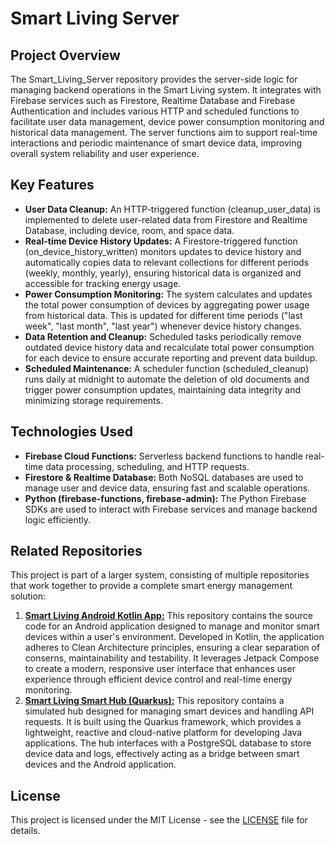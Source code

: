 # Smart Living Server

## Project Overview

The Smart_Living_Server repository provides the server-side logic for managing backend operations in the Smart Living system. It integrates with Firebase services such as Firestore, Realtime Database and Firebase Authentication and includes various HTTP and scheduled functions to facilitate user data management, device power consumption monitoring and historical data management. The server functions aim to support real-time interactions and periodic maintenance of smart device data, improving overall system reliability and user experience.

## Key Features

- **User Data Cleanup:** An HTTP-triggered function (cleanup_user_data) is implemented to delete user-related data from Firestore and Realtime Database, including device, room, and space data.
- **Real-time Device History Updates:** A Firestore-triggered function (on_device_history_written) monitors updates to device history and automatically copies data to relevant collections for different periods (weekly, monthly, yearly), ensuring historical data is organized and accessible for tracking energy usage.
- **Power Consumption Monitoring:** The system calculates and updates the total power consumption of devices by aggregating power usage from historical data. This is updated for different time periods ("last week", "last month", "last year") whenever device history changes.
- **Data Retention and Cleanup:** Scheduled tasks periodically remove outdated device history data and recalculate total power consumption for each device to ensure accurate reporting and prevent data buildup.
- **Scheduled Maintenance:** A scheduler function (scheduled_cleanup) runs daily at midnight to automate the deletion of old documents and trigger power consumption updates, maintaining data integrity and minimizing storage requirements.

## Technologies Used

- **Firebase Cloud Functions:** Serverless backend functions to handle real-time data processing, scheduling, and HTTP requests.
- **Firestore & Realtime Database:** Both NoSQL databases are used to manage user and device data, ensuring fast and scalable operations.
- **Python (firebase-functions, firebase-admin):** The Python Firebase SDKs are used to interact with Firebase services and manage backend logic efficiently.

## Related Repositories

This project is part of a larger system, consisting of multiple repositories that work together to provide a complete smart energy management solution:
1. **[Smart Living Android Kotlin App:](https://github.com/ApostolisSiampanis/Smart_Living)** This repository contains the source code for an Android application designed to manage and monitor smart devices within a user's environment. Developed in Kotlin, the application adheres to Clean Architecture principles, ensuring a clear separation of conserns, maintainability and testability. It leverages Jetpack Compose to create a modern, responsive user interface that enhances user experience through efficient device control and real-time energy monitoring.
2. **[Smart Living Smart Hub (Quarkus):](https://github.com/ApostolisSiampanis/Smart_Living_Hub)** This repository contains a simulated hub designed for managing smart devices and handling API requests. It is built using the Quarkus framework, which provides a lightweight, reactive and cloud-native platform for developing Java applications. The hub interfaces with a PostgreSQL database to store device data and logs, effectively acting as a bridge between smart devices and the Android application.

## License

This project is licensed under the MIT License - see the [LICENSE](./LICENSE) file for details.
